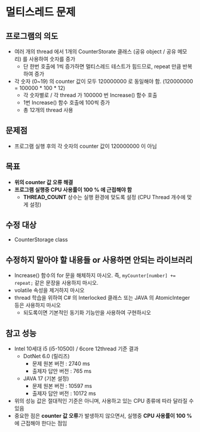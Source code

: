 # 멀티스레드 문제

## 프로그램의 의도

- 여러 개의 thread 에서 1개의 CounterStorate 클래스 (공유 object / 공유 메모리) 를 사용하여 숫자를 증가
	- 단 한번 호출에 1씩 증가하면 멀티스레드 테스트가 힘드므로, repeat 만큼 반복하여 증가
- 각 숫자 (0~19) 의 counter 값이 모두 120000000 로 동일해야 함. (120000000 = 100000 * 100 * 12)
	- 각 숫자별로 / 각 thread 가 100000 번 Increase() 함수 호출
	- 1번 Increase() 함수 호출에 100씩 증가
	- 총 12개의 thread 사용


## 문제점

- 프로그램 실행 후의 각 숫자의 counter 값이 120000000 이 아님


## 목표

- **위의 counter 값 오류 해결**
- **프로그램 실행중 CPU 사용률이 100 % 에 근접해야 함**
	- **THREAD_COUNT** 상수는 실행 환경에 맞도록 설정 (CPU Thread 개수에 맞게 설정)

## 수정 대상

- CounterStorage class


## 수정하지 말아야 할 내용들 or 사용하면 안되는 라이브러리

- Increase() 함수의 for 문을 해체하지 마시오. 즉, ```myCounter[number] += repeat;``` 같은 문장을 사용하지 마시오.
- volatile 속성을 제거하지 마시오
- thread 학습을 위하여 C# 의 Interlocked 클래스 또는 JAVA 의 AtomicInteger 등은 사용하지 마시오
	- 되도록이면 기본적인 동기화 기능만을 사용하여 구현하시오


## 참고 성능

- Intel 10세대 i5 (i5-10500) / 6core 12thread 기준 결과
	- DotNet 6.0 (릴리즈)
		- 문제 원본 버전 : 2740 ms
		- 출제자 답안 버전 : 765 ms
	- JAVA 17 (기본 설정)
		- 문제 원본 버전 : 10597 ms
		- 출제자 답안 버전 : 10172 ms
- 위의 성능 값은 절대적인 기준은 아니며, 사용하고 있는 CPU 종류에 따라 달라질 수 있음
- 중요한 점은 **counter 값 오류**가 발생하지 않으면서, 실행중 **CPU 사용률이 100 %** 에 근접해야 한다는 점임
